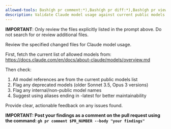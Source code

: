 ```yaml
---
allowed-tools: Bash(gh pr comment:*),Bash(gh pr diff:*),Bash(gh pr view:*)
description: Validate Claude model usage against current public models
---
```


**IMPORTANT**: Only review the files explicitly listed in the prompt above. Do not search for or review additional files.

Review the specified changed files for Claude model usage.

First, fetch the current list of allowed models from:
https://docs.claude.com/en/docs/about-claude/models/overview.md

Then check:
1. All model references are from the current public models list
2. Flag any deprecated models (older Sonnet 3.5, Opus 3 versions)
3. Flag any internal/non-public model names
4. Suggest using aliases ending in -latest for better maintainability

Provide clear, actionable feedback on any issues found.

**IMPORTANT: Post your findings as a comment on the pull request using the command: `gh pr comment $PR_NUMBER --body "your findings"`**